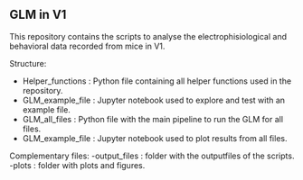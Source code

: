 ## GLM in V1
This repository contains the scripts to analyse the electrophisiological 
and behavioral data recorded from mice in V1.

Structure:
- Helper_functions : Python file containing all helper functions used in the repository.
- GLM_example_file : Jupyter notebook used to explore and test with an example file.
- GLM_all_files : Python file with the main pipeline to run the GLM for all files.
- GLM_example_file : Jupyter notebook used to plot results from all files.

Complementary files:
-output_files : folder with the outputfiles of the scripts.
-plots : folder with plots and figures.
